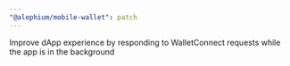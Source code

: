 ```yaml
---
"@alephium/mobile-wallet": patch
---
```


Improve dApp experience by responding to WalletConnect requests while the app is in the background

